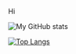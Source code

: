 Hi 

<!--
**shayanshariff/shayanshariff** is a ✨ _special_ ✨ repository because its `README.md` (this file) appears on your GitHub profile.

Here are some ideas to get you started:

- 🔭 I’m currently working on ...
- 🌱 I’m currently learning ...
- 👯 I’m looking to collaborate on ...
- 🤔 I’m looking for help with ...
- 💬 Ask me about ...
- 📫 How to reach me: ...
- 😄 Pronouns: ...
- ⚡ Fun fact: ...
-->
![My GitHub stats](https://github-readme-stats.vercel.app/api?username=shayanshariff&count_private=true&show_icons=true&theme=dracula)




[![Top Langs](https://github-readme-stats.vercel.app/api/top-langs/?username=shayanshariff)](https://github.com/shayanshariff/github-readme-stats)
